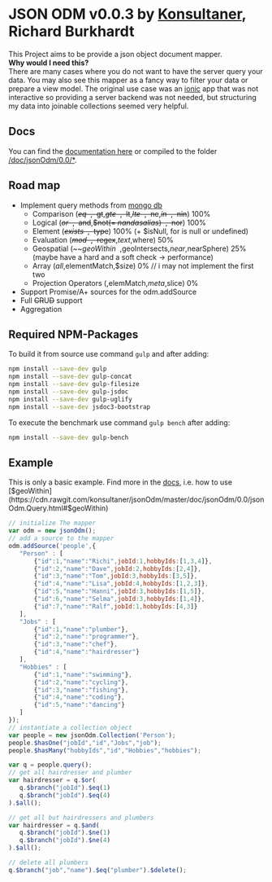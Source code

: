 JSON ODM v0.0.3 by [Konsultaner](http://www.konsultaner.de), Richard Burkhardt
========

This Project aims to be provide a json object document mapper.  
**Why would I need this?**  
There are many cases where you do not want to have the server query your data. You may also see this mapper as a fancy way to filter your data or prepare a view model.
The original use case was an [ionic](http://ionicframework.com) app that was not interactive so providing a server backend was not needed, but structuring my data
into joinable collections seemed very helpful.  

Docs
----
You can find the [documentation here](https://cdn.rawgit.com/konsultaner/jsonOdm/master/doc/jsonOdm/0.0/index.html) or compiled to the folder [/doc/jsonOdm/0.0/*](https://github.com/konsultaner/jsonOdm/blob/master/doc/jsonOdm/0.0/index.html). 

Road map
----

- Implement query methods from [mongo db](http://docs.mongodb.org/manual/reference/operator/query/)
    - Comparison (~~$eq~~,~~$gt~~,~~$gte~~,~~$lt~~,~~$lte~~,~~$ne~~,~~$in~~,~~$nin~~) 100%
    - Logical (~~$or~~,~~$and~~,~~$not(= $nand as alias)~~,~~$nor~~) 100%
    - Element (~~$exists~~,~~$type~~) 100% (+ $isNull, for is null or undefined)
    - Evaluation (~~$mod~~,~~$regex~~,$text,$where) 50%
    - Geospatial (~~$geoWithin~~,$geoIntersects,$near,$nearSphere) 25% (maybe have a hard and a soft check -> performance)
    - Array ($all,$elementMatch,$size) 0% // i may not implement the first two
    - Projection Operators ($,$elemMatch,$meta,$slice) 0%
- Support Promise/A+ sources for the odm.addSource
- Full ~~CR~~U~~D~~ support
- Aggregation

Required NPM-Packages
---------------------

To build it from source use command ```gulp``` and after adding:
```bash
npm install --save-dev gulp
npm install --save-dev gulp-concat
npm install --save-dev gulp-filesize
npm install --save-dev gulp-jsdoc
npm install --save-dev gulp-uglify
npm install --save-dev jsdoc3-bootstrap
```

To execute the benchmark use command ```gulp bench``` after adding:
```bash
npm install --save-dev gulp-bench
```

Example
------
This is only a basic example. Find more in the [docs](https://cdn.rawgit.com/konsultaner/jsonOdm/master/doc/jsonOdm/0.0/index.html), i.e. how to use [$geoWithin](https://cdn.rawgit.com/konsultaner/jsonOdm/master/doc/jsonOdm/0.0/jsonOdm.Query.html#$geoWithin)
```javascript
// initialize The mapper
var odm = new jsonOdm();
// add a source to the mapper
odm.addSource('people',{
   "Person" : [
       {"id":1,"name":"Richi",jobId:1,hobbyIds:[1,3,4]},
       {"id":2,"name":"Dave",jobId:2,hobbyIds:[2,4]},
       {"id":3,"name":"Tom",jobId:3,hobbyIds:[3,5]},
       {"id":4,"name":"Lisa",jobId:4,hobbyIds:[1,2,3]},
       {"id":5,"name":"Hanni",jobId:3,hobbyIds:[1,5]},
       {"id":6,"name":"Selma",jobId:3,hobbyIds:[1,4]},
       {"id":7,"name":"Ralf",jobId:1,hobbyIds:[4,3]}
   ],
   "Jobs" : [
       {"id":1,"name":"plumber"},
       {"id":2,"name":"programmer"},
       {"id":3,"name":"chef"},
       {"id":4,"name":"hairdresser"}
   ],
   "Hobbies" : [
       {"id":1,"name":"swimming"},
       {"id":2,"name":"cycling"},
       {"id":3,"name":"fishing"},
       {"id":4,"name":"coding"},
       {"id":5,"name":"dancing"}
   ]
});
// instantiate a collection object
var people = new jsonOdm.Collection('Person');
people.$hasOne("jobId","id","Jobs","job");
people.$hasMany("hobbyIds","id","Hobbies","hobbies");

var q = people.query();
// get all hairdresser and plumber
var hairdresser = q.$or(
   q.$branch("jobId").$eq(1)
   q.$branch("jobId").$eq(4)
).$all();

// get all but hairdressers and plumbers
var hairdresser = q.$and(
   q.$branch("jobId").$ne(1)
   q.$branch("jobId").$ne(4)
).$all();

// delete all plumbers
q.$branch("job","name").$eq("plumber").$delete();
```